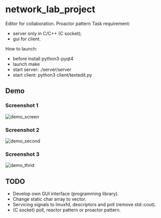 # network_lab_project
Editor for collaboration. 
Proactor pattern
Task requirement:
* server only in C/C++ (C socket);
* gui for client.

How to launch:
* before install python3-pyqt4
* launch make
* start server: ./server/server
* start client: python3 client/textedit.py

## Demo 
### Screenshot 1
![demo_screen](https://user-images.githubusercontent.com/32968460/34411660-63ba9440-ebd8-11e7-8215-6958b7eef73e.png)

### Screenshot 2
![demo_second](https://user-images.githubusercontent.com/32968460/34445288-1004c298-ecd3-11e7-8870-4c83416571fd.png)

### Screenshot 3
![demo_thrid](https://user-images.githubusercontent.com/32968460/34482638-8af9e4a4-efb9-11e7-8eb7-9f56e03d0914.png)

## TODO
* Develop own GUI interface (programming library).
* Change static char array to vector.
* Servicing signals to linuxfd, descriptors and poll (remove std::cout).
* (C socket) poll, reactor pattern or proactor pattern.
